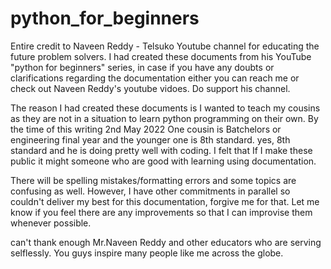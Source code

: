 # python_for_beginners
Entire credit to Naveen Reddy - Telsuko Youtube channel for educating the future problem solvers.
I had created these documents from his YouTube "python for beginners" series, in case if you have any doubts or clarifications regarding the documentation either you can reach me or check out Naveen Reddy's youtube vidoes. Do support his channel.

The reason I had created these documents is I wanted to teach my cousins as they are not in a situation to learn python programming on their own. By the time of this writing 2nd May 2022 One cousin is Batchelors or engineering final year and the younger one is 8th standard.
yes, 8th standard and he is doing pretty well with coding. I felt that If I make these public it might someone who are good with learning using documentation.

There will be spelling mistakes/formatting errors and some topics are confusing as well. However, I have other commitments in parallel so couldn't deliver my best for this documentation, forgive me for that. Let me know if you feel there are any improvements so that I can improvise them whenever possible.

can't thank enough Mr.Naveen Reddy and other educators who are serving selflessly. You guys inspire many people like me across the globe.

